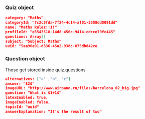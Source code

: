 ### Quiz object
```json
category: "Maths"
categoryId: "7c2c3fda-7f24-4c14-af81-3358dd8091dd"
name: "Maths Rulez!!1!"
profileId: "e5543518-14d8-456c-9414-cdcce79fc445"
questions: Array[]
subject: "Subject: Maths"
uuid: "5aa96a91-d336-45a2-938c-875db842ce

```


### Question object

Those get stored inside quiz.questions

```json
alternatives: ["a" ,"b", "c"]
answer: "$2$"
imageURL: "http://www.airpano.ru/files/barcelona_02_big.jpg"
question: "What is $1+1$"
latexEnabled: true,
imageEnabled: false,
topicId: "uuid"
answerExplanation: "It's the result of two"
```
